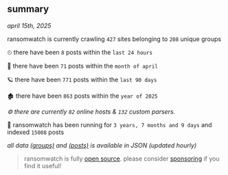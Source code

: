 
## summary
_april 15th, 2025_

ransomwatch is currently crawling `427` sites belonging to `208` unique groups

⏲ there have been `8` posts within the `last 24 hours`

🦈 there have been `71` posts within the `month of april`

🪐 there have been `771` posts within the `last 90 days`

🏚 there have been `863` posts within the `year of 2025`

_⚙️ there are currently `82` online hosts & `132` custom parsers._

🦕 ransomwatch has been running for `3 years, 7 months and 9 days` and indexed `15008` posts

_all data  [(groups)](http://ransomwhat.telemetry.ltd/groups) and [(posts)](http://ransomwhat.telemetry.ltd/posts) is available in JSON (updated hourly)_

> ransomwatch is fully [open source](https://github.com/joshhighet/ransomwatch#ransomwatch--). please consider [sponsoring](https://github.com/sponsors/joshhighet) if you find it useful!
